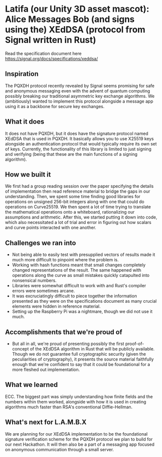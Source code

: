 # Latifa (our Unity 3D asset mascot): Alice Messages Bob (and signs using the) XEdDSA (protocol from Signal written in Rust)
Read the specification document here https://signal.org/docs/specifications/xeddsa/

## Inspiration
The PQXDH protocol recently revealed by Signal seems promising for safe and anonymous messaging even with the advent of quantum computing possibly breaking our traditional asymmetric key exchange algorithms. We (ambitiously) wanted to implement this protocol alongside a message app using it as a backbone for secure key exchanges.

## What it does
It does not have PQXDH, but it does have the signature protocol named XEdDSA that is used in PQXDH. It basically allows you to use X25519 keys alongside an authentication protocol that would typically require its own set of keys. Currently, the functionality of this library is limited to just signing and verifying (being that these are the main functions of a signing algorithm).

## How we built it
We first had a group reading session over the paper specifying the details of implementation then read reference material to bridge the gaps in our understanding. Then, we spent some time finding good libraries for operations on unsigned 256-bit integers along with one that could do operations on Curve25519. We then spent a lot of time trying to translate the mathematical operations onto a whiteboard, rationalizing our assumptions and arithmetic. After this, we started putting it down into code, which also necessitated a lot of trial and error in figuring out how scalars and curve points interacted with one another.

## Challenges we ran into
- Not being able to easily test with presupplied vectors of results made it much more difficult to pinpoint where the problem is.
- Working with hash functions meant that small changes completely changed representations of the result. The same happened with operations along the curve as small mistakes quickly catapulted into nonsensical numbers.
- Libraries were somewhat difficult to work with and Rust's compiler errors were sometimes arcane.
- It was excruciatingly difficult to piece together the information presented as they were on the specifications document as many crucial elements were hidden in reference material.
- Setting up the Raspberry Pi was a nightmare, though we did not use it much.

## Accomplishments that we're proud of
- But all in all, we're proud of presenting possibly the first proof-of-concept of the XEdDSA algorithm in Rust that will be publicly available. Though we do not guarantee full cryptographic security (given the peculiarities of cryptography), it presents the source material faithfully enough that we're confident to say that it could be foundational for a more fleshed out implementation.

## What we learned
ECC. The biggest part was simply understanding how finite fields and the numbers within them worked, alongside with how it is used in creating algorithms much faster than RSA's conventional Diffie-Hellman.

## What's next for L.A.M.B.X
We are planning for our XEdDSA implementation to be the foundational signature verification scheme for the PQXDH protocol we plan to build for our next Hackathon. It will then also be a part of a messaging app focused on anonymous communication through a small server.
